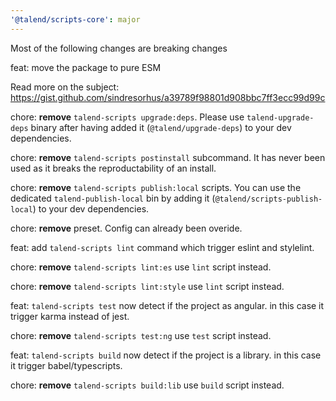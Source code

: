 ```yaml
---
'@talend/scripts-core': major
---
```


Most of the following changes are breaking changes

feat: move the package to pure ESM

Read more on the subject: https://gist.github.com/sindresorhus/a39789f98801d908bbc7ff3ecc99d99c
 
chore:  **remove** `talend-scripts upgrade:deps`. Please use `talend-upgrade-deps` binary after having added it (`@talend/upgrade-deps`) to your dev dependencies.


chore: **remove** `talend-scripts postinstall` subcommand.
It has never been used as it breaks the reproductability of an install.

chore: **remove** `talend-scripts publish:local` scripts. You can use the dedicated `talend-publish-local` bin by adding it (`@talend/scripts-publish-local`) to your dev dependencies.

chore: **remove** preset. Config can already been overide.

feat: add `talend-scripts lint` command which trigger eslint and stylelint.

chore: **remove** `talend-scripts lint:es` use `lint` script instead.

chore: **remove** `talend-scripts lint:style` use `lint` script instead.

feat: `talend-scripts test` now detect if the project as angular. in this case it trigger karma instead of jest.

chore: **remove** `talend-scripts test:ng` use `test` script instead.

feat: `talend-scripts build` now detect if the project is a library. in this case it trigger babel/typescripts.

chore: **remove** `talend-scripts build:lib` use `build` script instead.
